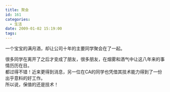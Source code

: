 ```yaml
---
title: 聚会
id: 161
categories:
  - 生活
date: 2009-01-02 15:19:00
tags:
---
```


一个宝宝的满月酒，却让公司十年的主要同学聚会在了一起。<div>
</div><div>很多同学在离开了之后才变成了朋友，很多朋友，在烟雾和酒气中让这八年来的事情历历在目。</div><div>
</div><div>都过得不错！近来更得到消息，另一位在CA的同学也凭借其技术能力得到了一份出乎意料的好工作。</div><div>
</div><div>所以说，保值的还是技术！</div>